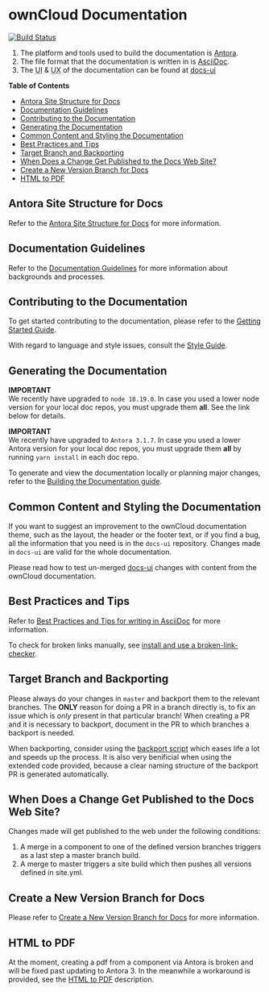 # ownCloud Documentation

[![Build Status](http://drone.owncloud.com/api/badges/owncloud/docs/status.svg?branch=master)](http://drone.owncloud.com/owncloud/docs)

1. The platform and tools used to build the documentation is [Antora](./docs/what-is-antora.md).
2. The file format that the documentation is written in is [AsciiDoc](./docs/what-is-asciidoc.md).
3. The <abbr title="User Interface">UI</abbr> & <abbr title="User Experience">UX</abbr> of the documentation can be found at [docs-ui](https://github.com/owncloud/docs-ui)

**Table of Contents**

* [Antora Site Structure for Docs](#antora-site-structure-for-docs)
* [Documentation Guidelines](#documentation-guidelines)
* [Contributing to the Documentation](#contributing-to-the-documentation)
* [Generating the Documentation](#generating-the-documentation)
* [Common Content and Styling the Documentation](#common-content-and-styling-the-documentation)
* [Best Practices and Tips](#best-practices-and-tips)
* [Target Branch and Backporting](#target-branch-and-backporting)
* [When Does a Change Get Published to the Docs Web Site?](#when-does-a-change-get-published-to-the-docs-web-site)
* [Create a New Version Branch for Docs](#create-a-new-version-branch-for-docs)
* [HTML to PDF](#html-to-pdf)

## Antora Site Structure for Docs

Refer to the [Antora Site Structure for Docs](./docs/antora-site-structure.md) for more information. 

## Documentation Guidelines

Refer to the [Documentation Guidelines](./docs/doc-guidelines.md) for more information about backgrounds and processes.

## Contributing to the Documentation

To get started contributing to the documentation, please refer to the [Getting Started Guide](./docs/getting-started.md).

With regard to language and style issues, consult the [Style Guide](./docs/style-guide.md).

## Generating the Documentation

**IMPORTANT**  
We recently have upgraded to `node 18.19.0`. In case you used a lower node version for your local doc repos, you must upgrade them **all**. See the link below for details.

**IMPORTANT**  
We recently have upgraded to `Antora 3.1.7`. In case you used a lower Antora version for your local doc repos, you must upgrade them **all** by running `yarn install` in each doc repo.

To generate and view the documentation locally or planning major changes, refer to the [Building the Documentation guide](./docs/build-the-docs.md).

## Common Content and Styling the Documentation

If you want to suggest an improvement to the ownCloud documentation theme, such as the layout, the header or the footer text, or if you find a bug, all the information that you need is in the `docs-ui` repository. Changes made in `docs-ui` are valid for the whole documentation.

Please read how to test un-merged [docs-ui](./docs/test-ui-bundle.md) changes with content from the ownCloud documentation.

## Best Practices and Tips

Refer to [Best Practices and Tips for writing in AsciiDoc](./docs/best-practices.md) for more information.

To check for broken links manually, see [install and use a broken-link-checker](./docs/checking-broken-links.md).

## Target Branch and Backporting

Please always do your changes in `master` and backport them to the relevant branches.
The **ONLY** reason for doing a PR in a branch directly is, to fix an issue which is
_only_ present in that particular branch! When creating a PR and it is necessary to backport,
document in the PR to which branches a backport is needed.

When backporting, consider using the [backport script](https://doc.owncloud.com/server/developer_manual/general/backporting.html)
which eases life a lot and speeds up the process. It is also very benificial when using the
extended code provided, because a clear naming structure of the backport PR is generated automatically.

## When Does a Change Get Published to the Docs Web Site?

Changes made will get published to the web under the following conditions:

1. A merge in a component to one of the defined version branches triggers as a last step a master branch build.
2. A merge to master triggers a site build which then pushes all versions defined in site.yml.

## Create a New Version Branch for Docs

Please refer to [Create a New Version Branch for Docs](./docs/new-version-branch.md) for more information.

## HTML to PDF

At the moment, creating a pdf from a component via Antora is broken and will be fixed past updating to Antora 3. In the meanwhile a workaround is provided, see the [HTML to PDF](./docs/html-to-pdf.md) description.
